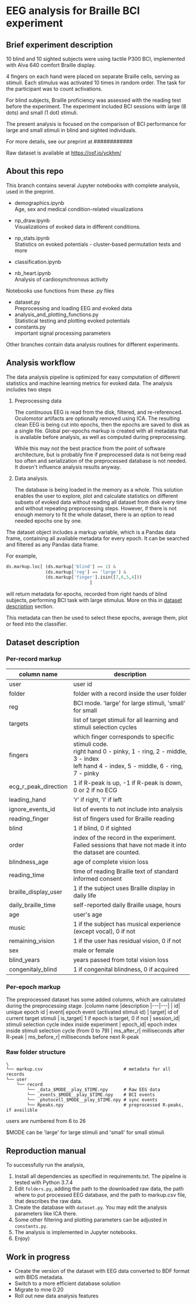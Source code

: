 
# EEG analysis for Braille BCI experiment

## Brief experiment description
10 blind and 10 sighted subjects were using tactile P300 BCI, implemented with Alva 640 comfort Braille display.

4 fingers on each hand were placed on separate Braille cells, serving as stimuli. Each stimulus was activated 10 times in random order. The task for the participant was to count activations.

For blind subjects, Braille proficiency was assessed with the reading test before the experiment.
The experiment included BCI sessions with large (8 dots) and small (1 dot) stimuli.

The present analysis is focused on the comparison of BCI performance for large and small stimuli in blind and sighted individuals.

For more details, see our preprint at ############

Raw dataset is available at https://osf.io/yckhm/

## About this repo
This branch contains several Jupyter notebooks with complete analysis, used in the preprint.
*  demographics.ipynb <br>
    Age, sex and medical condition-related visualizations
*  np_draw.ipynb <br>
    Visualizations of evoked data in different conditions.
*  np_stats.ipynb <br>
    Statistics on evoked potentials - cluster-based permutation tests and more
*  classification.ipynb <br>
    
*  nb_heart.ipynb <br>
    Analysis of cardiosynchronous activity

Notebooks use functions from these .py files
*  dataset.py <br>
    Preprocessing and loading EEG and evoked data
*  analysis_and_plotting_functions.py <br>
    Statistical testing and plotting evoked potentials
*  constants.py <br>
    important signal processing parameters

Other branches contain data analysis routines for different experiments.

## Analysis workflow
The data analysis pipeline is optimized for easy computation of different statistics and machine learning metrics for evoked data.
The analysis includes two steps
1. Preprocessing data

    The continuous EEG is read from the disk, filtered, and re-referenced. Oculomotor artifacts are optionally removed using ICA. The resulting clean EEG is being cut into epochs, then the epochs are saved to disk as a single file.
    Global per-epochs markup is created with all metadata that is available before analysis, as well as computed during preprocessing.

    While this may not the best practice from the point of software architecture, but is probably fine if preprocessed data is not being read too often and serialization of the preprocessed database is not needed. It doesn't influence analysis results anyway.
2. Data analysis.

    The database is being loaded in the memory as a whole.
    This solution enables the user to explore, plot and calculate statistics on different subsets of evoked data without reading all dataset from disk every time and without repeating preprocessing steps.
    However, if there is not enough memory to fit the whole dataset, there is an option to read needed epochs one by one.

The dataset object includes a markup variable, which is a Pandas data frame, containing all available metadata for every epoch.
It can be searched and filtered as any Pandas data frame.

For example, 
```python
ds.markup.loc[ (ds.markup['blind'] == 1) &
               (ds.markup['reg'] == 'large') &
               (ds.markup['finger'].isin([7,6,5,4]))
                                ]
```
will return metadata for epochs, recorded from right hands of blind subjects, performing BCI task with large stimulus. More on this in [dataset description](#Dataset-description) section.

This metadata can then be used to select these epochs, average them, plot or feed into the classifier.


## Dataset description
### Per-record markup

|column name |description
|---|---|
|  user|  user id
|  folder|  folder with a record inside the user folder
|  reg|  BCI mode. 'large' for large stimuli, 'small' for small |  stimuli 
|  targets|  list of target stimuli for all learning and stimuli selection cycles
|  fingers|  which finger corresponds to specific stimuli code.<br> right hand  0 - pinky, 1 - ring, 2 - middle, 3 - index<br>left hand  4 - index, 5 - middle, 6 - ring, 7 - pinky
|  ecg_r_peak_direction|  1 if R-peak is up, -1 if R-peak is down, 0 or 2 if no ECG
|  leading_hand|  'r' if right, 'l' if left
|  ignore_events_id|  list of events to not include into analysis
|  reading_finger|  list of fingers used for Braille reading
|  blind|  1 if blind, 0 if sighted
|  order|  index of the record in the experiment. Failed sessions that have not made it into the dataset are counted.
|  blindness_age|  age of complete vision loss
|  reading_time|  time of reading Braille text of standard informed consent
|  braille_display_user|  1 if the subject uses Braille display in daily life
|  daily_braille_time|  self-reported daily Braille usage, hours
|  age|  user's age
|  music|  1 if the subject has musical experience (except vocal), 0 if not
|  remaining_vision|  1 if the user has residual vision, 0 if not
|  sex|  male or female
|  blind_years|  years passed from total vision loss
|  congenitaly_blind|  1 if congenital blindness, 0 if acquired

### Per-epoch markup
The preprocessed dataset has some added columns, which are calculated during the preprocessing stage.
|column name |description
|---|---|
|  id|  unique epoch id
|  event|  epoch event (activated stimuli id)
|  target|  id of current target stimuli
|  is_target|  1 if epoch is target, 0 if not
|  session_id|  stimuli selection cycle index inside experiment
|  epoch_id|  epoch index inside stimuli selection cycle (from 0 to 79)
|  ms_after_r|  milliseconds after R-peak
|  ms_before_r|  milliseconds before next R-peak

### Raw folder structure
```
\
└── markup.csv                               # metadata for all records
└── user 
    └── record
        └── _data_$MODE__play_$TIME.npy      # Raw EEG data
        └── _events_$MODE__play_$TIME.npy    # BCI events
        └── _photocell_$MODE__play_$TIME.npy # sync events
        └── Rpeaks.npy                       # preprocessed R-peaks, if availible
```
users are numbered from 6 to 26

$MODE can be 'large' for large stimuli and 'small' for small stimuli


## Reproduction manual
To successfully run the analysis,
1. Install all dependencies as specified in requirements.txt. The pipeline is tested with Python 3.7.4
2. Edit `folders.py`, adding the path to the downloaded raw data, the path where to put processed EEG database, and the path to markup.csv file, that describes the raw data.
3. Create the database with `dataset.py`. You may edit the analysis parameters like ICA there.
4. Some other filtering and plotting parameters can be adjusted in `constants.py`.
5. The analysis is implemented in Jupyter notebooks.
6. Enjoy)

## Work in progress
*  Create the version of the dataset with EEG data converted to BDF format with BIDS metadata.
*  Switch to a more efficient database solution
*  Migrate to mne 0.20
*  Roll out new data analysis features